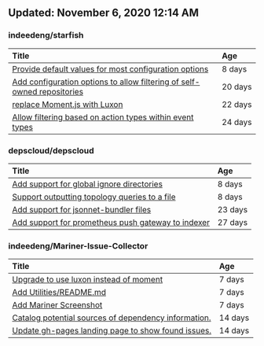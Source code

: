 ## Updated: November 6, 2020 12:14 AM


### indeedeng/starfish
|**Title**|**Age**|
|:----|:----|
|[Provide default values for most configuration options](https://github.com/indeedeng/starfish/issues/78)|8&nbsp;days|
|[Add configuration options to allow filtering of self-owned repositories](https://github.com/indeedeng/starfish/issues/65)|20&nbsp;days|
|[replace Moment.js with Luxon](https://github.com/indeedeng/starfish/issues/60)|22&nbsp;days|
|[Allow filtering based on action types within event types](https://github.com/indeedeng/starfish/issues/58)|24&nbsp;days|


### depscloud/depscloud
|**Title**|**Age**|
|:----|:----|
|[Add support for global ignore directories](https://github.com/depscloud/depscloud/issues/137)|8&nbsp;days|
|[Support outputting topology queries to a file](https://github.com/depscloud/depscloud/issues/135)|8&nbsp;days|
|[Add support for jsonnet-bundler files](https://github.com/depscloud/depscloud/issues/115)|23&nbsp;days|
|[Add support for prometheus push gateway to indexer](https://github.com/depscloud/depscloud/issues/108)|27&nbsp;days|


### indeedeng/Mariner-Issue-Collector
|**Title**|**Age**|
|:----|:----|
|[Upgrade to use luxon instead of moment](https://github.com/indeedeng/Mariner-Issue-Collector/issues/31)|7&nbsp;days|
|[Add Utilities/README.md](https://github.com/indeedeng/Mariner-Issue-Collector/issues/30)|7&nbsp;days|
|[Add Mariner Screenshot](https://github.com/indeedeng/Mariner-Issue-Collector/issues/29)|7&nbsp;days|
|[Catalog potential sources of dependency information.](https://github.com/indeedeng/Mariner-Issue-Collector/issues/19)|14&nbsp;days|
|[Update gh-pages landing page to show found issues.](https://github.com/indeedeng/Mariner-Issue-Collector/issues/15)|14&nbsp;days|